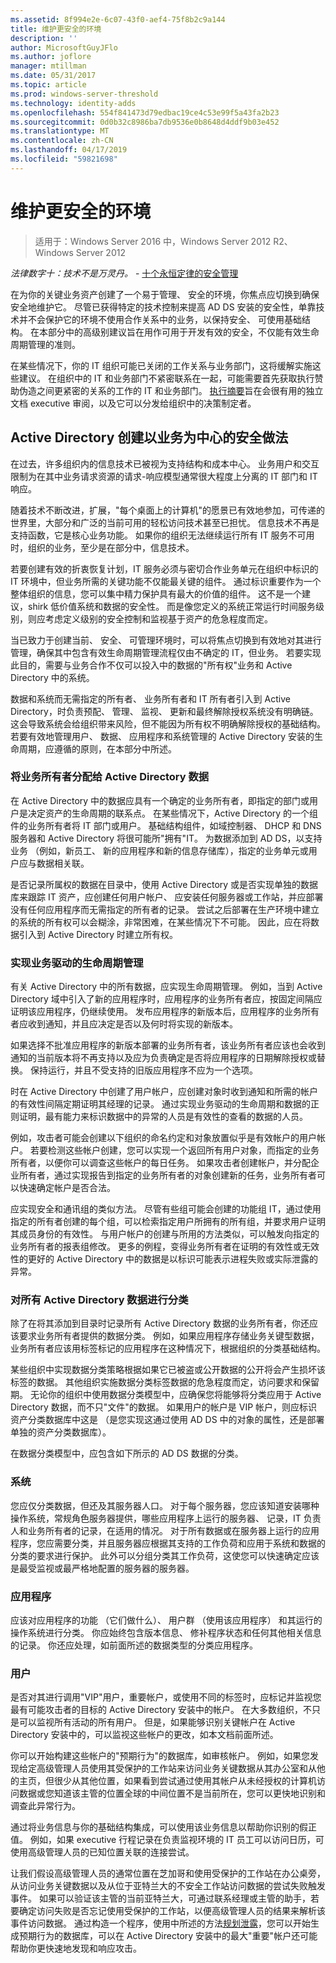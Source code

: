 ```yaml
---
ms.assetid: 8f994e2e-6c07-43f0-aef4-75f8b2c9a144
title: 维护更安全的环境
description: ''
author: MicrosoftGuyJFlo
ms.author: joflore
manager: mtillman
ms.date: 05/31/2017
ms.topic: article
ms.prod: windows-server-threshold
ms.technology: identity-adds
ms.openlocfilehash: 554f841473d79edbac19ce4c53e99f5a43fa2b23
ms.sourcegitcommit: 0d0b32c8986ba7db9536e0b8648d4ddf9b03e452
ms.translationtype: MT
ms.contentlocale: zh-CN
ms.lasthandoff: 04/17/2019
ms.locfileid: "59821698"
---
```

# <a name="maintaining-a-more-secure-environment"></a>维护更安全的环境

>适用于：Windows Server 2016 中，Windows Server 2012 R2、 Windows Server 2012

*法律数字十：技术不是万灵丹。* - [十个永恒定律的安全管理](https://technet.microsoft.com/library/cc722488.aspx)  
  
在为你的关键业务资产创建了一个易于管理、 安全的环境，你焦点应切换到确保安全地维护它。 尽管已获得特定的技术控制来提高 AD DS 安装的安全性，单靠技术并不会保护它的环境不使用合作关系中的业务，以保持安全、 可使用基础结构。 在本部分中的高级别建议旨在用作可用于开发有效的安全，不仅能有效生命周期管理的准则。  
  
在某些情况下，你的 IT 组织可能已关闭的工作关系与业务部门，这将缓解实施这些建议。 在组织中的 IT 和业务部门不紧密联系在一起，可能需要首先获取执行赞助伪造之间更紧密的关系的工作的 IT 和业务部门。 [执行摘要](../../../ad-ds/manage/component-updates/Executive-Summary.md)旨在会很有用的独立文档 executive 审阅，以及它可以分发给组织中的决策制定者。  
  
## <a name="creating-business-centric-security-practices-for-active-directory"></a>Active Directory 创建以业务为中心的安全做法  
在过去，许多组织内的信息技术已被视为支持结构和成本中心。 业务用户和交互限制为在其中业务请求资源的请求-响应模型通常很大程度上分离的 IT 部门和 IT 响应。  
  
随着技术不断改进，扩展，"每个桌面上的计算机"的愿景已有效地参加，可传递的世界里，大部分和广泛的当前可用的轻松访问技术甚至已担忧。 信息技术不再是支持函数，它是核心业务功能。 如果你的组织无法继续运行所有 IT 服务不可用时，组织的业务，至少是在部分中，信息技术。  
  
若要创建有效的折衷恢复计划，IT 服务必须与密切合作业务单元在组织中标识的 IT 环境中，但业务所需的关键功能不仅能最关键的组件。 通过标识重要作为一个整体组织的信息，您可以集中精力保护具有最大的价值的组件。 这不是一个建议，shirk 低价值系统和数据的安全性。 而是像您定义的系统正常运行时间服务级别，则应考虑定义级别的安全控制和监视基于资产的危急程度而定。  
  
当已致力于创建当前、 安全、 可管理环境时，可以将焦点切换到有效地对其进行管理，确保其中包含有效生命周期管理流程仅由不确定的 IT，但业务。 若要实现此目的，需要与业务合作不仅可以投入中的数据的"所有权"业务和 Active Directory 中的系统。  
  
数据和系统而无需指定的所有者、 业务所有者和 IT 所有者引入到 Active Directory，时负责预配、 管理、 监视、 更新和最终解除授权系统没有明确链。 这会导致系统会给组织带来风险，但不能因为所有权不明确解除授权的基础结构。 若要有效地管理用户、 数据、 应用程序和系统管理的 Active Directory 安装的生命周期，应遵循的原则，在本部分中所述。  
  
### <a name="assign-a-business-owner-to-active-directory-data"></a>将业务所有者分配给 Active Directory 数据  
在 Active Directory 中的数据应具有一个确定的业务所有者，即指定的部门或用户是决定资产的生命周期的联系点。 在某些情况下，Active Directory 的一个组件的业务所有者将 IT 部门或用户。 基础结构组件，如域控制器、 DHCP 和 DNS 服务器和 Active Directory 将很可能所"拥有"IT。 为数据添加到 AD DS，以支持业务 （例如，新员工、 新的应用程序和新的信息存储库），指定的业务单元或用户应与数据相关联。  
  
是否记录所属权的数据在目录中，使用 Active Directory 或是否实现单独的数据库来跟踪 IT 资产，应创建任何用户帐户、 应安装任何服务器或工作站，并应部署没有任何应用程序而无需指定的所有者的记录。 尝试之后部署在生产环境中建立的系统的所有权可以会糊涂，非常困难，在某些情况下不可能。 因此，应在将数据引入到 Active Directory 时建立所有权。  
  
### <a name="implement-business-driven-lifecycle-management"></a>实现业务驱动的生命周期管理  
有关 Active Directory 中的所有数据，应实现生命周期管理。 例如，当到 Active Directory 域中引入了新的应用程序时，应用程序的业务所有者应，按固定间隔应证明该应用程序，仍继续使用。 发布应用程序的新版本后，应用程序的业务所有者应收到通知，并且应决定是否以及何时将实现的新版本。  
  
如果选择不批准应用程序的新版本部署的业务所有者，该业务所有者应该也会收到通知的当前版本将不再支持以及应为负责确定是否将应用程序的日期解除授权或替换。 保持运行，并且不受支持的旧版应用程序不应为一个选项。  
  
时在 Active Directory 中创建了用户帐户，应创建对象时收到通知和所需的帐户的有效性间隔定期证明其经理的记录。 通过实现业务驱动的生命周期和数据的正则证明，最有能力来标识数据中的异常的人员是有效性的查看的数据的人员。  
  
例如，攻击者可能会创建以下组织的命名约定和对象放置似乎是有效帐户的用户帐户。 若要检测这些帐户创建，您可以实现一个返回所有用户对象，而指定的业务所有者，以便你可以调查这些帐户的每日任务。 如果攻击者创建帐户，并分配企业所有者，通过实现报告到指定的业务所有者的对象创建新的任务，业务所有者可以快速确定帐户是否合法。  
  
应实现安全和通讯组的类似方法。 尽管有些组可能会创建的功能组 IT，通过使用指定的所有者创建的每个组，可以检索指定用户所拥有的所有组，并要求用户证明其成员身份的有效性。 与用户帐户的创建与所用的方法类似，可以触发向指定的业务所有者的报表组修改。 更多的例程，变得业务所有者在证明的有效性或无效性的更好的 Active Directory 中的数据是以标识可能表示进程失败或实际泄露的异常。  
  
### <a name="classify-all-active-directory-data"></a>对所有 Active Directory 数据进行分类  
除了在将其添加到目录时记录所有 Active Directory 数据的业务所有者，你还应该要求业务所有者提供的数据分类。 例如，如果应用程序存储业务关键型数据，业务所有者应该用标签标记的应用程序在这种情况下，根据组织的分类基础结构。  
  
某些组织中实现数据分类策略根据如果它已被盗或公开数据的公开将会产生损坏该标签的数据。 其他组织实施数据分类标签数据的危急程度而定，访问要求和保留期。 无论你的组织中使用数据分类模型中，应确保您将能够将分类应用于 Active Directory 数据，而不只"文件"的数据。 如果用户的帐户是 VIP 帐户，则应标识资产分类数据库中这是 （是您实现这通过使用 AD DS 中的对象的属性，还是部署单独的资产分类数据库）。  
  
在数据分类模型中，应包含如下所示的 AD DS 数据的分类。  
  
### <a name="systems"></a>系统  
您应仅分类数据，但还及其服务器人口。 对于每个服务器，您应该知道安装哪种操作系统，常规角色服务器提供，哪些应用程序上运行的服务器、 记录，IT 负责人和业务所有者的记录，在适用的情况。 对于所有数据或在服务器上运行的应用程序，您应需要分类，并且服务器应根据其支持的工作负荷和应用于系统和数据的分类的要求进行保护。 此外可以分组分类其工作负荷，这使您可以快速确定应该是最受监视或最严格地配置的服务器的服务器。  
  
### <a name="applications"></a>应用程序  
应该对应用程序的功能 （它们做什么）、 用户群 （使用该应用程序） 和其运行的操作系统进行分类。 你应始终包含版本信息、 修补程序状态和任何其他相关信息的记录。 你还应处理，如前面所述的数据类型的分类应用程序。  
  
### <a name="users"></a>用户  
是否对其进行调用"VIP"用户，重要帐户，或使用不同的标签时，应标记并监视您最有可能攻击者的目标的 Active Directory 安装中的帐户。 在大多数组织，不只是可以监视所有活动的所有用户。 但是，如果能够识别关键帐户在 Active Directory 安装中的，可以监视这些帐户的更改，如本文档前面所述。  
  
你可以开始构建这些帐户的"预期行为"的数据库，如审核帐户。 例如，如果您发现给定高级管理人员使用其受保护的工作站来访问业务关键数据从其办公室和从他的主页，但很少从其他位置，如果看到尝试通过使用其帐户从未经授权的计算机访问数据或您知道该主管的位置全球的中间位置不是当前所在，您可以更快地识别和调查此异常行为。  
  
通过将业务信息与你的基础结构集成，可以使用该业务信息以帮助你识别的假正值。 例如，如果 executive 行程记录在负责监视环境的 IT 员工可以访问日历，可使用高级管理人员的已知位置关联的连接尝试。  
  
让我们假设高级管理人员的通常位置在芝加哥和使用受保护的工作站在办公桌旁，从访问业务关键数据以及从位于亚特兰大的不安全工作站访问数据的尝试失败触发事件。 如果可以验证该主管的当前亚特兰大，可通过联系经理或主管的助手，若要确定访问失败是否忘记使用受保护的工作站，以便高级管理人员的结果来解析该事件访问数据。 通过构造一个程序，使用中所述的方法[规划泄露](../../../ad-ds/plan/security-best-practices/Planning-for-Compromise.md)，您可以开始生成预期行为的数据库，可以在 Active Directory 安装中的最大"重要"帐户还可能帮助你更快速地发现和响应攻击。  
  


